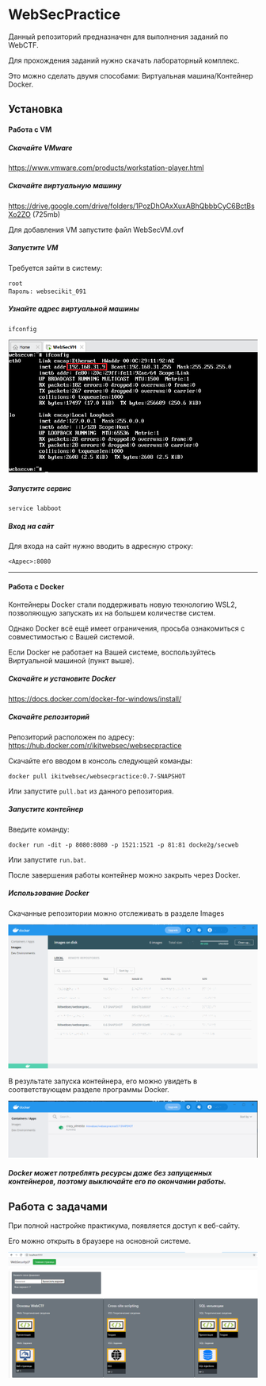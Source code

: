 # WebSecPractice

Данный репозиторий предназначен для выполнения заданий по WebCTF.

Для прохождения заданий нужно скачать лабораторный комплекс.

Это можно сделать двумя способами: Виртуальная машина/Контейнер Docker. 


## Установка

#### Работа с VM 

##### Скачайте VMware

https://www.vmware.com/products/workstation-player.html

##### Скачайте виртуальную машину

https://drive.google.com/drive/folders/1PozDhOAxXuxABhQbbbCyC6BctBsXo2ZO
(725mb)

Для добавления VM запустите файл WebSecVM.ovf

##### Запустите VM

Требуется зайти в систему:
``` script
root
Пароль: websecikit_091
```

##### Узнайте адрес виртуальной машины
```
ifconfig
```

![Изображение](https://github.com/ikitwebsec/websecpractice/blob/master/images/vm1.png)


##### Запустите сервис
```
service labboot
```

##### Вход на сайт

Для входа на сайт нужно вводить в адресную строку:
```
<Адрес>:8080
```

---
#### Работа с Docker

Контейнеры Docker стали поддерживать новую технологию WSL2,
позволяющую запускать их на большем количестве систем.

Однако Docker всё ещё имеет ограничения, просьба
ознакомиться с совместимостью с Вашей системой.

Если Docker не работает на Вашей системе, воспользуйтесь
Виртуальной машиной (пункт выше). 

##### Скачайте и установите Docker<br>
https://docs.docker.com/docker-for-windows/install/

##### Скачайте репозиторий

Репозиторий расположен по адресу: https://hub.docker.com/r/ikitwebsec/websecpractice

Скачайте его вводом в консоль следующей команды:
``` script
docker pull ikitwebsec/websecpractice:0.7-SNAPSHOT
```

Или запустите <code>pull.bat</code> из данного репозитория.

##### Запустите контейнер

Введите команду:
``` script
docker run -dit -p 8080:8080 -p 1521:1521 -p 81:81 docke2g/secweb 
```

Или запустите <code>run.bat</code>.

После завершения работы контейнер можно закрыть через Docker.

##### Использование Docker

Скачанные репозитории можно отслеживать в разделе Images

![Изображение](https://github.com/ikitwebsec/websecpractice/blob/master/images/docker1.png)

В результате запуска контейнера, его можно увидеть в соответствующем разделе программы Docker. 

![Изображение](https://github.com/ikitwebsec/websecpractice/blob/master/images/docker2.png)

##### Docker может потреблять ресурсы даже без запущенных контейнеров, поэтому выключайте его по окончании работы.

## Работа с задачами

При полной настройке практикума, появляется доступ к веб-сайту.

Его можно открыть в браузере на основной системе. 

![Изображение](https://github.com/ikitwebsec/websecpractice/blob/master/images/task1.png)
